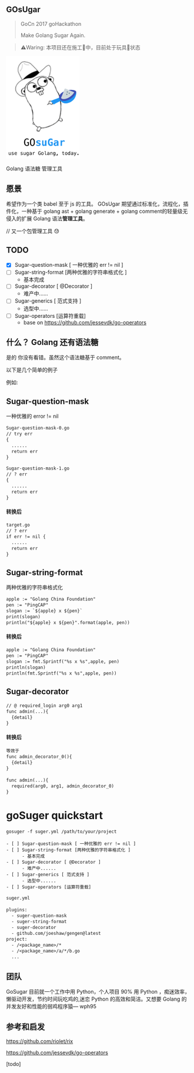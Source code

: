 ## **GOsUgar**

> GoCn 2017 goHackathon
>
> Make Golang Sugar Again.



> ⚠️Waring: 本项目还在施工🚧中，目前处于玩具🔫状态



<img src="./img/1.png" alt="alt text" width="200" height="whatever">

Golang 语法糖 管理工具

## 愿景

希望作为一个类 babel 至于 js 的工具。 GOsUgar 期望通过标准化，流程化，插件化，一种基于 golang ast + golang generate + golang comment的轻量级无侵入的扩展 Golang 语法**管理工具**。

// 又一个包管理工具 😓



## TODO

- [x] Sugar-question-mask [ 一种优雅的 err != nil ]
- [ ] Sugar-string-format [两种优雅的字符串格式化 ]
    - 基本完成
- [ ] Sugar-decorator [ @Decorator ]
    - 难产中......
- [ ] Sugar-generics [ 范式支持 ]
    - 选型中......
- [ ] Sugar-operators [运算符重载]
    - base on https://github.com/jessevdk/go-operators

## 什么？ Golang 还有语法糖

是的 你没有看错。虽然这个语法糖基于 comment。

以下是几个简单的例子

例如:

## Sugar-question-mask

一种优雅的 error != nil

```
Sugar-question-mask-0.go
// try err
{
  ......
  return err
}
```


```
Sugar-question-mask-1.go
// ? err
{
  ......
  return err
}
```

#### 转换后

```
target.go
// ? err
if err != nil {
  ......
  return err
}
```



## Sugar-string-format

两种优雅的字符串格式化

```
apple := "Golang China Foundation"
pen := "PingCAP"
slogan := `${apple} x ${pen}`
print(slogan)
println("${apple} x ${pen}".format(apple, pen))
```

#### 转换后

```
apple := "Golang China Foundation"
pen := "PingCAP"
slogan := fmt.Sprintf("%s x %s",apple, pen)
println(slogan)
println(fmt.Sprintf("%s x %s",apple, pen))
```



## Sugar-decorator

```
// @ required_login arg0 arg1
func admin(...){
  {detail}
}
```

#### 转换后

```
等效于
func admin_decorator_0(){
  {detail}
}

func admin(...){
  required(arg0, arg1, admin_decorator_0) 
}
```



# goSuger quickstart

```
gosuger -f suger.yml /path/to/your/project

- [ ] Sugar-question-mask [ 一种优雅的 err != nil ]
- [ ] Sugar-string-format [两种优雅的字符串格式化 ]
      - 基本完成
- [ ] Sugar-decorator [ @Decorator ]
      - 难产中......
- [ ] Sugar-generics [ 范式支持 ]
      - 选型中......
- [ ] Sugar-operators [运算符重载]

```

```
suger.yml

plugins:
  - suger-question-mask
  - suger-string-format
  - suger-decorator
  - github.com/joeshaw/gengen@latest
project:
  - /<package_name>/*
  - /<package_name>/a/*/b.go
  ...
```









## 团队

GoSugar 目前就一个工作中用 Python，个人项目 90% 用 Python ，痴迷效率，懒驱动开发，节约时间玩吃鸡的,迷恋 Python 的高效和简洁。又想要 Golang 的并发友好和性能的弱鸡程序猿— wph95



## 参考和启发

https://github.com/riolet/rix

https://github.com/jessevdk/go-operators

[todo]